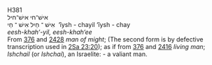 H381  
אישׁ־חי אישׁ־חיל  
אִישׁ ־ חַיִל אִישׁ ־ חַי ‎ ‘ı̂ysh - chayil ‘ı̂ysh - chay  
*eesh-khah‘-yil,* *eesh-khah‘ee*  
From [376](h0376) and [2428](h2428) *man* *of* *might*; (The second form
is by defective transcription used in [2Sa 23:20](sa2023.htm#020)); as
if from [376](h0376) and [2416](h2416) *living* *man*; *Ishchail* (or
*Ishchai*), an Israelite: - a valiant man.  
